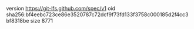 version https://git-lfs.github.com/spec/v1
oid sha256:bf4eebc723ce86e3520787c72dcf9f73fd133f3758c000185d2f4cc3bf8318be
size 8771
